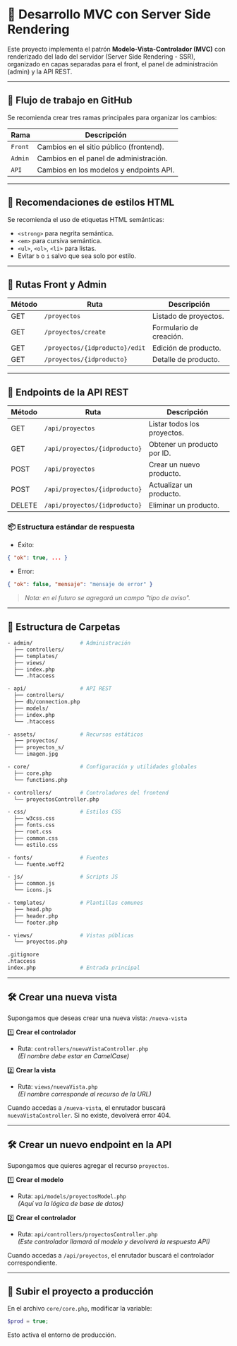 # 🯡 Desarrollo MVC con Server Side Rendering

Este proyecto implementa el patrón **Modelo-Vista-Controlador (MVC)** con renderizado del lado del servidor (Server Side Rendering - SSR), organizado en capas separadas para el front, el panel de administración (admin) y la API REST.

---

## 🚀 Flujo de trabajo en GitHub

Se recomienda crear tres ramas principales para organizar los cambios:

| Rama    | Descripción                             |
| ------- | --------------------------------------- |
| `Front` | Cambios en el sitio público (frontend). |
| `Admin` | Cambios en el panel de administración.  |
| `API`   | Cambios en los modelos y endpoints API. |

---

## 🎨 Recomendaciones de estilos HTML

Se recomienda el uso de etiquetas HTML semánticas:

- `<strong>` para negrita semántica.
- `<em>` para cursiva semántica.
- `<ul>`, `<ol>`, `<li>` para listas.
- Evitar `b` o `i` salvo que sea solo por estilo.

---

## 🚏 Rutas Front y Admin

| Método | Ruta                           | Descripción             |
| ------ | ------------------------------ | ----------------------- |
| GET    | `/proyectos`                   | Listado de proyectos.   |
| GET    | `/proyectos/create`            | Formulario de creación. |
| GET    | `/proyectos/{idproducto}/edit` | Edición de producto.    |
| GET    | `/proyectos/{idproducto}`      | Detalle de producto.    |

---

## 🔌 Endpoints de la API REST

| Método | Ruta                          | Descripción                 |
| ------ | ----------------------------- | --------------------------- |
| GET    | `/api/proyectos`              | Listar todos los proyectos. |
| GET    | `/api/proyectos/{idproducto}` | Obtener un producto por ID. |
| POST   | `/api/proyectos`              | Crear un nuevo producto.    |
| POST   | `/api/proyectos/{idproducto}` | Actualizar un producto.     |
| DELETE | `/api/proyectos/{idproducto}` | Eliminar un producto.       |

### 📦 Estructura estándar de respuesta

- Éxito:

```json
{ "ok": true, ... }
```

- Error:

```json
{ "ok": false, "mensaje": "mensaje de error" }
```

> _Nota: en el futuro se agregará un campo "tipo de aviso"._

---

## 📁 Estructura de Carpetas

```bash
- admin/               # Administración
  ├── controllers/
  ├── templates/
  ├── views/
  ├── index.php
  └── .htaccess

- api/                 # API REST
  ├── controllers/
  ├── db/connection.php
  ├── models/
  ├── index.php
  └── .htaccess

- assets/              # Recursos estáticos
  ├── proyectos/
  ├── proyectos_s/
  └── imagen.jpg

- core/                # Configuración y utilidades globales
  ├── core.php
  └── functions.php

- controllers/         # Controladores del frontend
  └── proyectosController.php

- css/                 # Estilos CSS
  ├── w3css.css
  ├── fonts.css
  ├── root.css
  ├── common.css
  └── estilo.css

- fonts/               # Fuentes
  └── fuente.woff2

- js/                  # Scripts JS
  ├── common.js
  └── icons.js

- templates/           # Plantillas comunes
  ├── head.php
  ├── header.php
  └── footer.php

- views/               # Vistas públicas
  └── proyectos.php

.gitignore
.htaccess
index.php              # Entrada principal
```

---

## 🛠 Crear una nueva vista

Supongamos que deseas crear una nueva vista: `/nueva-vista`

1️⃣ **Crear el controlador**

- Ruta: `controllers/nuevaVistaController.php`\
  _(El nombre debe estar en CamelCase)_

2️⃣ **Crear la vista**

- Ruta: `views/nuevaVista.php`\
  _(El nombre corresponde al recurso de la URL)_

Cuando accedas a `/nueva-vista`, el enrutador buscará `nuevaVistaController`. Si no existe, devolverá error 404.

---

## 🛠 Crear un nuevo endpoint en la API

Supongamos que quieres agregar el recurso `proyectos`.

1️⃣ **Crear el modelo**

- Ruta: `api/models/proyectosModel.php`\
  _(Aquí va la lógica de base de datos)_

2️⃣ **Crear el controlador**

- Ruta: `api/controllers/proyectosController.php`\
  _(Este controlador llamará al modelo y devolverá la respuesta API)_

Cuando accedas a `/api/proyectos`, el enrutador buscará el controlador correspondiente.

---

## 🚀 Subir el proyecto a producción

En el archivo `core/core.php`, modificar la variable:

```php
$prod = true;
```

Esto activa el entorno de producción.

